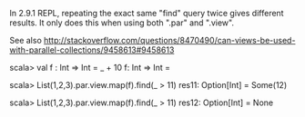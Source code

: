 In 2.9.1 REPL, repeating the exact same "find" query twice gives different results. It only does this when using both ".par" and ".view".

See also http://stackoverflow.com/questions/8470490/can-views-be-used-with-parallel-collections/9458613#9458613

scala> val f : Int => Int = _ + 10
f: Int => Int = <function1>

scala> List(1,2,3).par.view.map(f).find(_ > 11)
res11: Option[Int] = Some(12)

scala> List(1,2,3).par.view.map(f).find(_ > 11)
res12: Option[Int] = None


